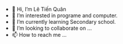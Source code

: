 - 👋 Hi, I’m Lê Tiến Quân
- 👀 I’m interested in programe and computer.
- 🌱 I’m currently learning Secondary school.
- 💞️ I’m looking to collaborate on ...
- 📫 How to reach me ...

<!---
letienquan2011/letienquan2011 is a ✨ special ✨ repository because its `README.md` (this file) appears on your GitHub profile.
You can click the Preview link to take a look at your changes.
--->
